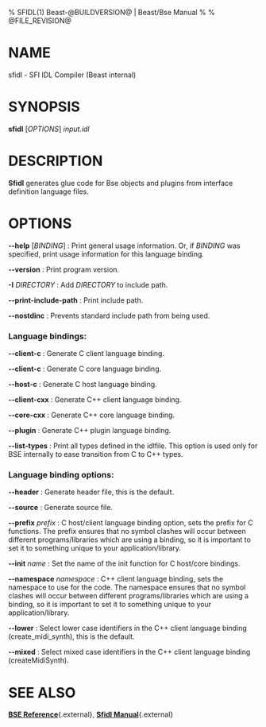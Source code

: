 % SFIDL(1) Beast-@BUILDVERSION@ | Beast/Bse Manual
%
% @FILE_REVISION@

# NAME
sfidl - SFI IDL Compiler (Beast internal)

# SYNOPSIS

**sfidl** \[*OPTIONS*\] *input.idl*

# DESCRIPTION

**Sfidl** generates glue code for Bse objects and plugins from interface definition language files.

# OPTIONS

**--help** \[*BINDING*\]
:   Print general usage information. Or, if *BINDING* was specified, print usage information for this language binding.

**--version**
:   Print program version.

**-I** *DIRECTORY*
:   Add *DIRECTORY* to include path.

**--print-include-path**
:   Print include path.

**--nostdinc**
:   Prevents standard include path from being used.

### Language bindings:

**--client-c**
:   Generate C client language binding.

**--client-c**
:   Generate C core language binding.

**--host-c**
:   Generate C host language binding.

**--client-cxx**
:   Generate C++ client language binding.

**--core-cxx**
:   Generate C++ core language binding.

**--plugin**
:   Generate C++ plugin language binding.

**--list-types**
:   Print all types defined in the idlfile. This option is used only for BSE internally to ease transition from C to C++ types.

### Language binding options:

**--header**
:   Generate header file, this is the default.

**--source**
:   Generate source file.

**--prefix** *prefix*
:   C host/client language binding option, sets the prefix for C functions. The prefix ensures that no symbol clashes will occur between different programs/libraries which are using a binding, so it is important to set it to something unique to your application/library.

**--init** *name*
:   Set the name of the init function for C host/core bindings.

**--namespace** *namespace*
:   C++ client language binding, sets the namespace to use for the code. The namespace ensures that no symbol clashes will occur between different programs/libraries which are using a binding, so it is important to set it to something unique to your application/library.

**--lower**
:   Select lower case identifiers in the C++ client language binding (create\_midi\_synth), this is the default.

**--mixed**
:   Select mixed case identifiers in the C++ client language binding (createMidiSynth).

# SEE ALSO

[**BSE Reference**](https://testbit.eu/pub/docs/beast/latest/namespaceBse.html){.external},
[**Sfidl Manual**](https://testbit.eu/wiki/Sfidl){.external}
